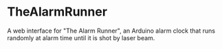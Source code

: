 # TheAlarmRunner
A web interface for "The Alarm Runner", an Arduino alarm clock that runs randomly at alarm time until it is shot by laser beam.
